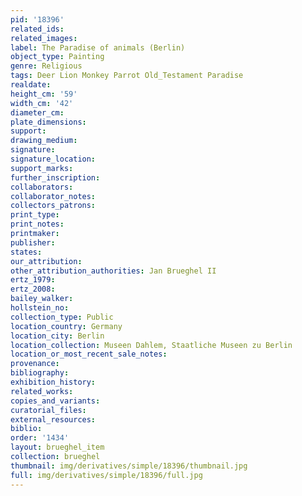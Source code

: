 ```yaml
---
pid: '18396'
related_ids: 
related_images: 
label: The Paradise of animals (Berlin)
object_type: Painting
genre: Religious
tags: Deer Lion Monkey Parrot Old_Testament Paradise
realdate: 
height_cm: '59'
width_cm: '42'
diameter_cm: 
plate_dimensions: 
support: 
drawing_medium: 
signature: 
signature_location: 
support_marks: 
further_inscription: 
collaborators: 
collaborator_notes: 
collectors_patrons: 
print_type: 
print_notes: 
printmaker: 
publisher: 
states: 
our_attribution: 
other_attribution_authorities: Jan Brueghel II
ertz_1979: 
ertz_2008: 
bailey_walker: 
hollstein_no: 
collection_type: Public
location_country: Germany
location_city: Berlin
location_collection: Museen Dahlem, Staatliche Museen zu Berlin
location_or_most_recent_sale_notes: 
provenance: 
bibliography: 
exhibition_history: 
related_works: 
copies_and_variants: 
curatorial_files: 
external_resources: 
biblio: 
order: '1434'
layout: brueghel_item
collection: brueghel
thumbnail: img/derivatives/simple/18396/thumbnail.jpg
full: img/derivatives/simple/18396/full.jpg
---
```

